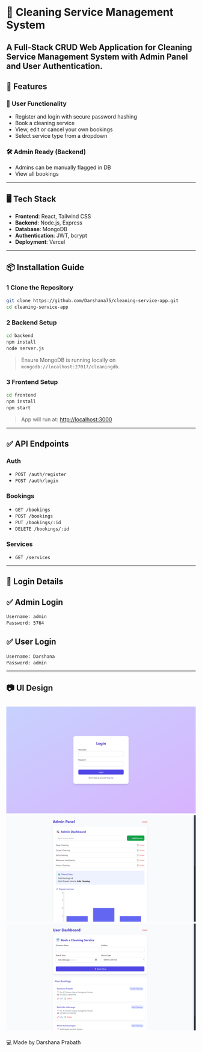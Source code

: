 # 🧹 Cleaning Service Management System

A Full-Stack CRUD Web Application for Cleaning Service Management System with Admin Panel and User Authentication.
---

## 🚀 Features

### 👤 User Functionality
- Register and login with secure password hashing
- Book a cleaning service
- View, edit or cancel your own bookings
- Select service type from a dropdown

### 🛠 Admin Ready (Backend)
- Admins can be manually flagged in DB 
- View all bookings 

---

## 🖥 Tech Stack

- **Frontend**: React, Tailwind CSS
- **Backend**: Node.js, Express
- **Database**: MongoDB
- **Authentication**: JWT, bcrypt
- **Deployment**: Vercel  

---

## 📦 Installation Guide

### 1 Clone the Repository 
```bash
git clone https://github.com/Darshana75/cleaning-service-app.git 
cd cleaning-service-app
```

### 2 Backend Setup

```bash
cd backend
npm install
node server.js
```

> Ensure MongoDB is running locally on `mongodb://localhost:27017/cleaningdb`.

### 3 Frontend Setup

```bash
cd frontend
npm install
npm start
```

> App will run at: [http://localhost:3000](http://localhost:3000)

---

## ✅ API Endpoints

### Auth
- `POST /auth/register`
- `POST /auth/login`

### Bookings
- `GET /bookings` 
- `POST /bookings` 
- `PUT /bookings/:id`
- `DELETE /bookings/:id`

### Services
- `GET /services`

---

## 🔐 Login Details

## ✅ Admin Login

```bash
Username: admin
Password: 5764
```

## ✅ User Login

```bash
Username: Darshana
Password: admin
```

---

## 📷 UI Design

>
![Login Page](<Login Page.png>) 
![Admin Panel](<Admin Panel.png>)
![User Panel](<User Panel.png>)
---

💻 Made by Darshana Prabath 